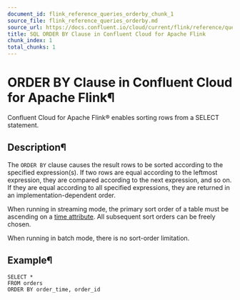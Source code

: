 ```yaml
---
document_id: flink_reference_queries_orderby_chunk_1
source_file: flink_reference_queries_orderby.md
source_url: https://docs.confluent.io/cloud/current/flink/reference/queries/orderby.html
title: SQL ORDER BY Clause in Confluent Cloud for Apache Flink
chunk_index: 1
total_chunks: 1
---
```


# ORDER BY Clause in Confluent Cloud for Apache Flink¶

Confluent Cloud for Apache Flink® enables sorting rows from a SELECT statement.

## Description¶

The `ORDER BY` clause causes the result rows to be sorted according to the specified expression(s). If two rows are equal according to the leftmost expression, they are compared according to the next expression, and so on. If they are equal according to all specified expressions, they are returned in an implementation-dependent order.

When running in streaming mode, the primary sort order of a table must be ascending on a [time attribute](../../concepts/timely-stream-processing.html#flink-sql-time-attributes). All subsequent sort orders can be freely chosen.

When running in batch mode, there is no sort-order limitation.

## Example¶

    SELECT *
    FROM orders
    ORDER BY order_time, order_id
